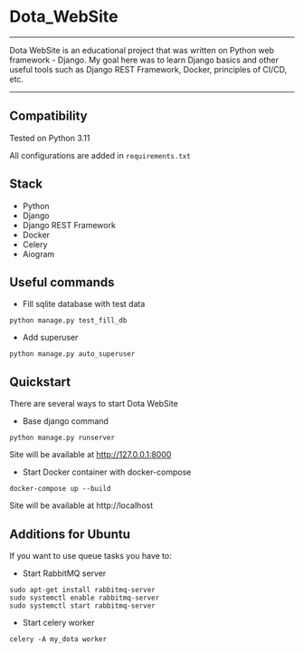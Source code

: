 # Dota_WebSite
___
Dota WebSite is an educational project that was written on Python web framework - Django. My goal here was to learn Django basics and other useful tools such as Django REST Framework, Docker, principles of CI/CD, etc.
___
## **Compatibility**
Tested on Python 3.11

All configurations are added in `requirements.txt`
## **Stack**
- Python
- Django
- Django REST Framework
- Docker
- Celery
- Aiogram
## **Useful commands**
- Fill sqlite database with test data
```shell
python manage.py test_fill_db
```
- Add superuser
```shell
python manage.py auto_superuser
```
## **Quickstart**
There are several ways to start Dota WebSite
- Base django command
```shell
python manage.py runserver
```
Site will be available at http://127.0.0.1:8000
- Start Docker container with docker-compose
```shell
docker-compose up --build
```
Site will be available at http://localhost
## **Additions for Ubuntu**
If you want to use queue tasks you have to:
- Start RabbitMQ server 
```shell
sudo apt-get install rabbitmq-server
sudo systemctl enable rabbitmq-server
sudo systemctl start rabbitmq-server
```
- Start celery worker
```shell
celery -A my_dota worker
```
